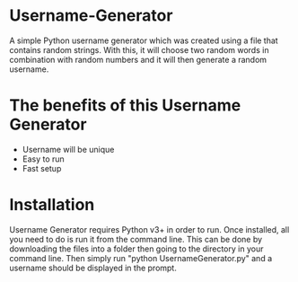 # Username-Generator
A simple Python username generator which was created using a file that contains random strings. With this, it will choose two random words in combination with random numbers and it will then generate a random username.

# The benefits of this Username Generator
- Username will be unique
- Easy to run
- Fast setup

# Installation
Username Generator requires Python v3+ in order to run.
Once installed, all you need to do is run it from the command line. This can be done by downloading the files into a folder then going to the directory in your command line. Then simply run "python UsernameGenerator.py" and a username should be displayed in the prompt.
